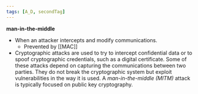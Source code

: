 ```yaml
---
tags: [A_D, secondTag]
---
```

 **man-in-the-middle**
 - When an attacker intercepts and modify communications.
	 - Prevented  by [[MAC]]
- Cryptographic attacks are used to try to intercept confidential data or to spoof cryptographic credentials, such as a digital certificate. Some of these attacks depend on capturing the communications between two parties. They do not break the cryptographic system but exploit vulnerabilities in the way it is used. A _man-in-the-middle (MITM)_ attack is typically focused on public key cryptography.